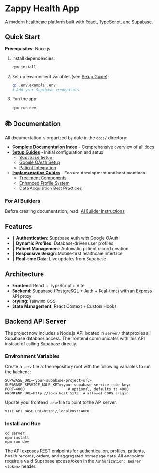 # Zappy Health App

A modern healthcare platform built with React, TypeScript, and Supabase.

## Quick Start

**Prerequisites:** Node.js

1. Install dependencies:
   ```bash
   npm install
   ```

2. Set up environment variables (see [Setup Guide](docs/2025-06-25/SUPABASE_SETUP.md)):
   ```bash
   cp .env.example .env
   # Add your Supabase credentials
   ```

3. Run the app:
   ```bash
   npm run dev
   ```

## 📚 Documentation

All documentation is organized by date in the `docs/` directory:

- **[Complete Documentation Index](docs/DOCUMENTATION_INDEX.md)** - Comprehensive overview of all docs
- **[Setup Guides](docs/2025-06-25/)** - Initial configuration and setup
  - [Supabase Setup](docs/2025-06-25/SUPABASE_SETUP.md)
  - [Google OAuth Setup](docs/2025-06-25/GOOGLE_OAUTH_SETUP.md)
  - [Patient Integration](docs/2025-06-25/PATIENT_INTEGRATION.md)
- **[Implementation Guides](docs/2025-06-26/)** - Feature development and best practices
  - [Treatment Components](docs/2025-06-26/TREATMENT_COMPONENTS_IMPLEMENTATION.md)
  - [Enhanced Profile System](docs/2025-06-26/enhanced-profile-system.md)
  - [Data Acquisition Best Practices](docs/2025-06-26/PATIENT_APP_DATA_ACQUISITION_BEST_PRACTICES.md)

### For AI Builders

Before creating documentation, read: [AI Builder Instructions](docs/AI_BUILDER_INSTRUCTIONS.md)

## Features

- 🔐 **Authentication**: Supabase Auth with Google OAuth
- 👤 **Dynamic Profiles**: Database-driven user profiles
- 🏥 **Patient Management**: Automatic patient record creation
- 📱 **Responsive Design**: Mobile-first healthcare interface
- 🔄 **Real-time Data**: Live updates from Supabase

## Architecture

- **Frontend**: React + TypeScript + Vite
- **Backend**: Supabase (PostgreSQL + Auth + Real-time) with an Express API proxy
- **Styling**: Tailwind CSS
- **State Management**: React Context + Custom Hooks

## Backend API Server

The project now includes a Node.js API located in `server/` that proxies all Supabase database access. The frontend communicates with this API instead of calling Supabase directly.

### Environment Variables

Create a `.env` file at the repository root with the following variables to run the backend:

```
SUPABASE_URL=<your-supabase-project-url>
SUPABASE_SERVICE_ROLE_KEY=<your-supabase-service-role-key>
PORT=4000                    # optional, defaults to 4000
FRONTEND_URL=http://localhost:5173  # allowed CORS origin
```

Update your frontend `.env` file to point to the API server:

```
VITE_API_BASE_URL=http://localhost:4000
```

### Install and Run

```
cd server
npm install
npm run dev
```

The API exposes REST endpoints for authentication, profiles, patients, health records, orders, and aggregated homepage data. All endpoints require a valid Supabase access token in the `Authorization: Bearer <token>` header.
